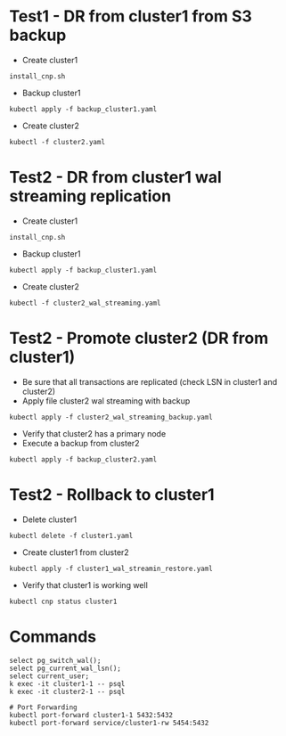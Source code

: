 # Test1 - DR from cluster1 from S3 backup
- Create cluster1
```
install_cnp.sh
```
- Backup cluster1
```
kubectl apply -f backup_cluster1.yaml
```
- Create cluster2
```
kubectl -f cluster2.yaml
```

# Test2 - DR from cluster1 wal streaming replication
- Create cluster1
```
install_cnp.sh
```
- Backup cluster1
```
kubectl apply -f backup_cluster1.yaml
```
- Create cluster2
```
kubectl -f cluster2_wal_streaming.yaml
```

# Test2 - Promote cluster2 (DR from cluster1)
- Be sure that all transactions are replicated (check LSN in cluster1 and cluster2)
- Apply file cluster2 wal streaming with backup
```
kubectl apply -f cluster2_wal_streaming_backup.yaml
```
- Verify that cluster2 has a primary node
- Execute a backup from cluster2
```
kubectl apply -f backup_cluster2.yaml
```

# Test2 - Rollback to cluster1
- Delete cluster1
```
kubectl delete -f cluster1.yaml
```
- Create cluster1 from cluster2
```
kubectl apply -f cluster1_wal_streamin_restore.yaml
```
- Verify that cluster1 is working well 
```
kubectl cnp status cluster1
```

# Commands
```
select pg_switch_wal();
select pg_current_wal_lsn();
select current_user;
k exec -it cluster1-1 -- psql
k exec -it cluster2-1 -- psql

# Port Forwarding
kubectl port-forward cluster1-1 5432:5432
kubectl port-forward service/cluster1-rw 5454:5432
```
